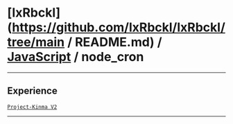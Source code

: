 # [lxRbckl](https://github.com/lxRbckl/lxRbckl/tree/main / README.md) / [JavaScript](https://github.com/lxRbckl/lxRbckl/tree/main/JavaScript) / node_cron

---

## Experience
[`Project-Kinma V2`](https://github.com/lxRbckl/Project-Kinma/blob/V2/README.md)

---
